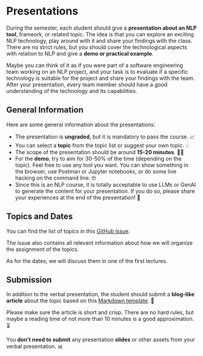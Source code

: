 # Presentations

During the semester, each student should give a **presentation about an NLP tool**, frameork, or related topic.
The idea is that you can explore an exciting NLP technology, play around with it and share your findings with the class.
There are no strict rules, but you should cover the technological aspects with relation to NLP and give a **demo or practical example**.

Maybe you can think of it as if you were part of a software engineering team working on an NLP project, and your task is to evaluate if a specific technology is suitable for the project and share your findings with the team.
After your presentation, every team member should have a good understanding of the technology and its capabilities.

## General Information

Here are some general information about the presentations:

- The presentation is **ungraded**, but it is mandatory to pass the course. 📈
- You can select a **topic** from the topic list or suggest your own topic. 💡
- The scope of the presentation should be around **15-20 minutes**. 🧑‍🏫
- For the **demo**, try to aim for 30-50% of the time (depending on the topic). Feel free to use any tool you want. You can show something in the browser, use Postman or Jupyter notebooks, or do some live hacking on the command line. 🤓
- Since this is an NLP course, it is totally acceptable to use LLMs or GenAI to generate the content for your presentation. If you do so, please share your experiences at the end of the presentation! 🤖

## Topics and Dates

You can find the list of topics in this [GitHub issue](https://github.com/pkeilbach/htwg-practical-nlp/issues/13).

The issue also contains all relevant information about how we will organize the assignment of the topics.

As for the dates, we will discuss them in one of the first lectures.

## Submission

In addition to the verbal presentation, the student should submit a **blog-like article** about the topic based on this [Markdown template](./template.md). 📝

Please make sure the article is short and crisp. There are no hard rules, but maybe a reading time of not more than 10 minutes is a good approximation. ⏳

You **don't need to submit** any presentation **slides** or other assets from your verbal presentation. 📊
